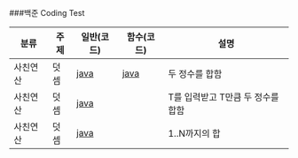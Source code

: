 ###백준 Coding Test

| 분류     | 주제 | 일반(코드)                                      | 함수(코드)                                      | 설명                              |
| -------- | ---- | ----------------------------------------------- | ----------------------------------------------- | --------------------------------- |
| 사친연산 | 덧셈 | [java](https://www.acmicpc.net/source/51270593) | [java](https://www.acmicpc.net/source/51269795) | 두 정수를 합함                    |
| 사친연산 | 덧셈 | [java](https://www.acmicpc.net/source/51301461) |                                                 | T를 입력받고 T만큼 두 정수를 합함 |
| 사친연산 | 덧셈 | [java](https://www.acmicpc.net/source/51308076) |                                                 | 1..N까지의 합                     |
